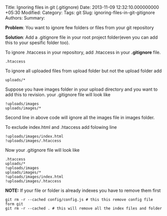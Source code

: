 Title: Ignoring files in git (.gitignore)
Date: 2013-11-09 12:32:10.000000000 +05:30
Modified: 
Category: 
Tags: git
Slug: ignoring-files-in-git-gitignore
Authors: 
Summary: 

**Problem**: You want to ignore few folders or files from your git repository

**Solution**: Add a .gitignore file in your root project folder(even you can add this to your spesific folder too).

To ignore .htaccess in your repository, add .htaccess in your **.gitignore** file.

	.htaccess

To ignore all uploaded files from upload folder but not the upload folder add
	
	uploads/*

Suppose you have images folder in your upload directory and you want to add this to revision. your .gitignore file will look like 

	!uploads/images
    uploads/images/*
Second line in above code will ignore all the images file in images folder. 

To exclude index.html and .htaccess add folowing line 

	!uploads/images/index.html
    !uploads/images/.htaccess


Now your .gitignore file will look like 


	.htaccess
    uploads/*
    !uploads/images
	uploads/images/*
    !uploads/images/index.html
	!uploads/images/.htaccess
    
    
**NOTE:** If your file or folder is already indexes you have to remove them first 

	git rm -r --cached config/config.js # this this remove config file form git 
    git rm -r --cached . # this will remove all the index files and folder 
